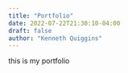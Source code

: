 ```yaml
---
title: "Portfolio"
date: 2022-07-22T21:30:10-04:00
draft: false
author: "Kenneth Quiggins"
---
```

this is my portfolio
